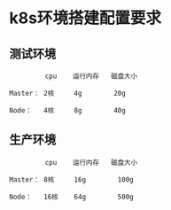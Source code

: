 # k8s环境搭建配置要求

## 测试环境

			 cpu    运行内存   磁盘大小
	
	Master： 2核     4g        20g
		
	Node：   4核     8g        40g
		

## 生产环境
			 cpu    运行内存   磁盘大小
	
	Master： 8核     16g        100g
		
	Node：   16核    64g        500g
